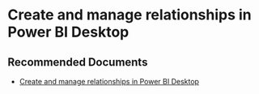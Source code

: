   <properties
	pageTitle="create and manage relationships in power bi desktop"
	description="create and manage relationships in power bi desktop"
	service="microsoft.PowerBIDedicated"
	resource="capacities"
	authors="pjfreitas"
	ms.author="pfreitas"	
	displayOrder="850"
	selfHelpType="generic"
	supportTopicIds="32628086"
	productPesIds="16334"
	cloudEnvironments="public, MoonCake, fairfax" 
	articleId="c5f68589-f5d7-b3af-ee1d-9d14dba80cbc"
/>

# Create and manage relationships in Power BI Desktop

## **Recommended Documents**

* [Create and manage relationships in Power BI Desktop](https://docs.microsoft.com/power-bi/desktop-create-and-manage-relationships)

